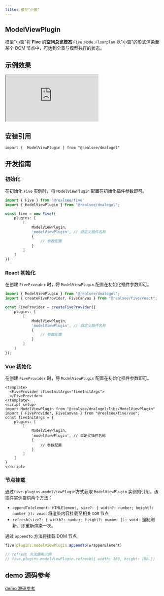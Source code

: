 ```yaml
---
title: 模型"小窗"
--- 
```


## **ModelViewPlugin**

模型"小窗"将 **Five** 的**空间总览模态** `Five.Mode.Floorplan` 以"小窗"的形式渲染至某个 DOM 节点中，可达到全景与模型共存的状态。

## 示例效果

<div className="docs-vr-normal">
  <iframe className="docs-vr-iframe" src="https://realsee-developer.github.io/dnalogel/src/ModelViewPlugin/index.html"></iframe>
</div>

## 安装引用

```tsx
import {  ModelViewPlugin } from "@realsee/dnalogel"
```

## 开发指南

### 初始化
在初始化 `Five` 实例时，将 `ModelViewPlugin` 配置在初始化插件参数即可。

```ts
import { Five } from '@realsee/five'
import { ModelViewPlugin } from "@realsee/dnalogel";

const five = new Five({
    plugins: [
        [
            ModelViewPlugin,
            'modelViewPlugin', // 自定义插件名称
            {
                // 参数配置
            }
        ]
    ]
})
```

### React 初始化
在创建 `FiveProvider` 时，将 `ModelViewPlugin` 配置在初始化插件参数即可。

```ts
import { ModelViewPlugin } from "@realsee/dnalogel";
import { createFiveProvider, FiveCanvas } from "@realsee/five/react";

const FiveProvider = createFiveProvider({
    plugins: [
        [
            ModelViewPlugin,
            'modelViewPlugin', // 自定义插件名称
            {
                // 参数配置
            }
        ]
    ]
});
```

### Vue 初始化
在创建 `FiveProvider` 时，将 `ModelViewPlugin` 配置在初始化插件参数即可。

```vue
<template>
  <FiveProvider :fiveInitArgs="fiveInitArgs">
  </FiveProvider>
</template>
<script setup>
import ModelViewPlugin from "@realsee/dnalogel/libs/ModelViewPlugin"
import { FiveProvider, FiveCanvas } from "@realsee/five/vue";
const fiveInitArgs = {
    plugins: [
        [
            ModelViewPlugin,
            'modelViewPlugin', // 自定义插件名称
            {
                // 参数配置
            }
        ]
    ]
}
</script>
```

### 节点挂载

通过`five.plugins.modelViewPlugin`方式获取 `ModelViewPlugin` 实例的引用。该插件实例提供两个方法：

- `appendTo(element: HTMLElement, size?: { width?: number; height?: number }): void`: 将渲染内容挂载至相关 `DOM` 节点
- `refresh(size?: { width?: number; height?: number }): void` : 强制刷新，即重新渲染一次。

通过 `appendTo` 方法将挂载 DOM 节点

```ts
five.plugins.modelViewPlugin.appendTo(wrapperElement)

// refresh 方法使用示例
// five.plugins.modelViewPlugin.refresh({ width: 160, height: 180 })
```

## demo 源码参考

[demo 源码参考](https://github.com/realsee-developer/dnalogel/tree/main/examples/src)

